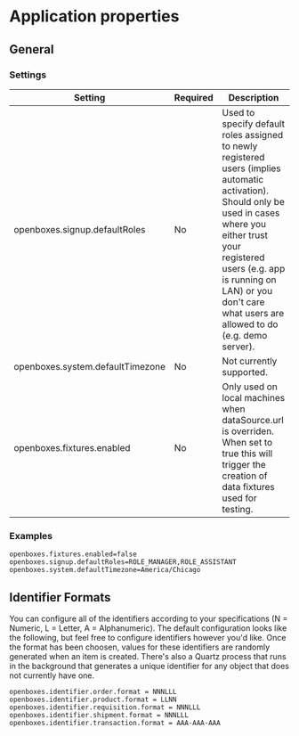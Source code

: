 # Application properties

## General 

### Settings
| Setting | Required | Description |
| ------- | -------- | ----------- |
| openboxes.signup.defaultRoles | No | Used to specify default roles assigned to newly registered users (implies automatic activation).  Should only be used in cases where you either trust your registered users (e.g. app is running on LAN) or you don't care what users are allowed to do (e.g. demo server). |
| openboxes.system.defaultTimezone | No | Not currently supported. | 
| openboxes.fixtures.enabled | No | Only used on local machines when dataSource.url is overriden. When set to true this will trigger the creation of data fixtures used for testing.  | 

### Examples
```
openboxes.fixtures.enabled=false
openboxes.signup.defaultRoles=ROLE_MANAGER,ROLE_ASSISTANT
openboxes.system.defaultTimezone=America/Chicago
```


## Identifier Formats
You can configure all of the identifiers according to your specifications (N = Numeric, L = Letter, A = Alphanumeric). The default configuration looks like the following, but feel free to configure identifiers however you'd like. Once the format has been choosen, values for these identifiers are randomly generated when an item is created. There's also a Quartz process that runs in the background that generates a unique identifier for any object that does not currently have one.
```
openboxes.identifier.order.format = NNNLLL
openboxes.identifier.product.format = LLNN
openboxes.identifier.requisition.format = NNNLLL
openboxes.identifier.shipment.format = NNNLLL
openboxes.identifier.transaction.format = AAA-AAA-AAA
```

